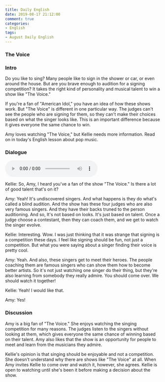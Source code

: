 ```yaml
---
title: Daily English
date: 2019-08-17 21:12:00
comment: true
categories:
- English
tags:
- August Daily English
---
```


### The Voice

### Intro
Do you like to sing? Many people like to sign in the shower or car, or even around the house. But are you brave enough to audition for a signing competition? It takes the right kind of personality and musical talent to win a show like "The Voice."

If you're a fan of "American Idol," you have an idea of how these shows work. But "The Voice" is different in one particular way. The judges can't see the people who are signing for them, so they can't make their choices based on what the singer looks like. This is an important difference because it gives everyone the same chance to win.

Amy loves watching "The Voice," but Kellie needs more information. Read on in today's English lesson about pop music.

<!-- more -->

### Dialogue

<audio controls>
  <source src="https://audio.englishbaby.com/standard_lesson/dialog_audio/0000/0000/0006/6962_1437857991_482339.mp3" />
</audio>

Kellie: So, Amy, I heard you've a fan of the show "The Voice." Is there a lot of good talent that's on it?

Amy: Yeah! It's undiscovered singers. And what happens is they do what's called a blind audition. And the show has these four judges who are also very famous singers. And they have their backs truned to the person auditioning. And so, It's not based on looks. It's just based on talent. Once a judge choose a contestant, then they can coach them, and we get to watch the singer evolve.

Kellie: Interesting. Wow. I was just thinking that it was strange that signing is a competition these days. I feel like signing should be fun, not just a competition. But what you were saying about a singer finding their voice is pretty cool.

Amy: Yeah. And also, these singers get to meet their heroes. The people coaching them are famous singers who can show them how to become better artists. So it's not just watching one singer do their thing, but they're also learning from somebody they really admire. You should come over. We should watch it together!

Kellie: Yeah! I would like that.

Amy: Yes!

### Discussion
Amy is a big fan of "The Voice." She enjoys watching the singing competition for many reasons. The judges listen to the singers without looking at them, which gives everyone the same chance of winning based on their talent. Amy also likes that the show is an opportunity for people to meet and learn from the musicians they admire.

Kellie's opinion is that singing should be enjoyable and not a competition. She doesn't understand why there are shows like "The Voice" at all. When Amy invites Kellie to come over and watch it, however, she agrees. Kellie is open to watching until she's been it before making a decision about the show.

